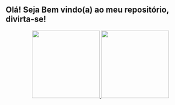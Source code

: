 ## Olá! Seja Bem vindo(a) ao meu repositório, divirta-se!

<div align="center">
  <a href="https://github.com/roberthfelicissimo">
  <img height="180em" src="https://github-readme-stats.vercel.app/api?username=roberthfelicissimo&show_icons=true&theme=dark&include_all_commits=true&count_private=true"/>
  <img height="180em" src="https://github-readme-stats.vercel.app/api/top-langs/?username=roberthfelicissimo&layout=compact&langs_count=7&theme=dark"/>
</div>



